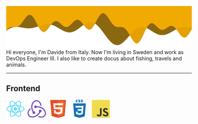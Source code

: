 <!--
**davide170590/davide170590** is a ✨ _special_ ✨ repository because its `README.md` (this file) appears on your GitHub profile.

Here are some ideas to get you started:

- 🔭 I’m currently working on ...
- 🌱 I’m currently learning ...
- 👯 I’m looking to collaborate on ...
- 🤔 I’m looking for help with ...
- 💬 Ask me about ...
- 📫 How to reach me: ...
- 😄 Pronouns: ...
- ⚡ Fun fact: ...
-->

<div id="header" align="center">
  <img src="https://github.com/DavideDev1705/DavideDev1705/blob/0ff67424bb515606e66987d5e721ee8e3f42b529/header.png">
</div>
Hi everyone, I'm Davide from Italy.
Now I'm living in Sweden and work as DevOps Engineer III. 
I also like to create docus about fishing, travels and animals.

<hr>
<h2> Frontend </h2>
 <img src="https://github.com/devicons/devicon/blob/master/icons/react/react-original.svg" title="REACT" alt="REACT" width="50" height="50"/>&nbsp;
 <img src="https://github.com/devicons/devicon/blob/master/icons/redux/redux-original.svg" title="REDUX" alt="REDUX" width="50" height="50"/>&nbsp;
 <img src="https://github.com/devicons/devicon/blob/master/icons/html5/html5-original.svg" title="HTML5" alt="HTML" width="50" height="50"/>&nbsp;
 <img src="https://github.com/devicons/devicon/blob/master/icons/css3/css3-plain-wordmark.svg"  title="CSS3" alt="CSS" width="50" height="50"/>&nbsp;
 <img src="https://github.com/devicons/devicon/blob/master/icons/javascript/javascript-original.svg" title="JavaScript" alt="JavaScript" width="50" height="50"/>&nbsp;
